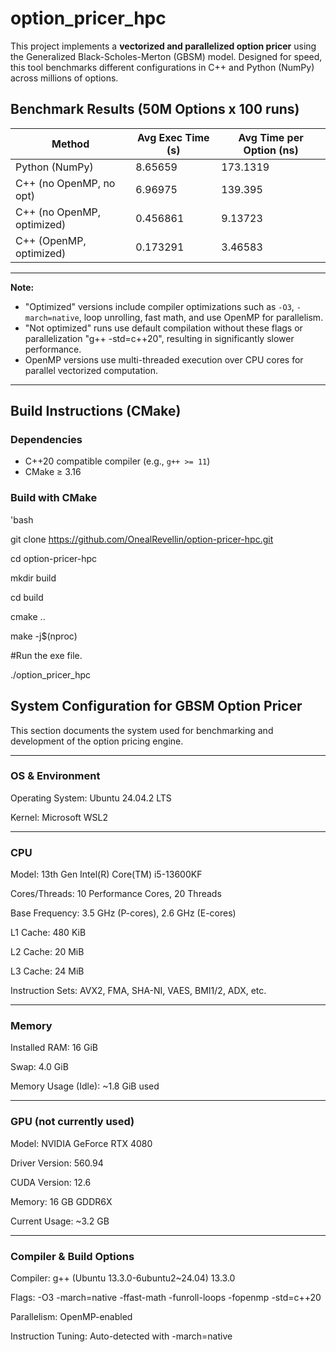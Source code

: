 # option_pricer_hpc

This project implements a **vectorized and parallelized option pricer** using the Generalized Black-Scholes-Merton (GBSM) model. Designed for speed, this tool benchmarks different configurations in C++ and Python (NumPy) across millions of options.


## Benchmark Results (50M Options x 100 runs)

| Method                    | Avg Exec Time (s) | Avg Time per Option (ns)  |
|---------------------------|-------------------|---------------------------|
| Python (NumPy)            | 8.65659           | 173.1319                  |
| C++ (no OpenMP, no opt)   | 6.96975           | 139.395                   |
| C++ (no OpenMP, optimized)| 0.456861          | 9.13723                   |
| C++ (OpenMP, optimized)   | 0.173291          | 3.46583                   |


---

**Note:**  
- "Optimized" versions include compiler optimizations such as `-O3`, `-march=native`, loop unrolling, fast math, and use OpenMP for parallelism.  
- "Not optimized" runs use default compilation without these flags or parallelization "g++ -std=c++20", resulting in significantly slower performance.
- OpenMP versions use multi-threaded execution over CPU cores for parallel vectorized computation.

---


## Build Instructions (CMake)

### Dependencies
- C++20 compatible compiler (e.g., `g++ >= 11`)
- CMake ≥ 3.16

### Build with CMake
'bash

git clone https://github.com/OnealRevellin/option-pricer-hpc.git

cd option-pricer-hpc

mkdir build

cd build

cmake ..

make -j$(nproc)

#Run the exe file.

./option_pricer_hpc


## System Configuration for GBSM Option Pricer

This section documents the system used for benchmarking and development of the option pricing engine.

---------------------------------------------------------------------------------------------------------

### OS & Environment

Operating System: Ubuntu 24.04.2 LTS

Kernel: Microsoft WSL2

---------------------------------------------------------------------------------------------------------

### CPU

Model: 13th Gen Intel(R) Core(TM) i5-13600KF

Cores/Threads: 10 Performance Cores, 20 Threads

Base Frequency: 3.5 GHz (P-cores), 2.6 GHz (E-cores)

L1 Cache: 480 KiB

L2 Cache: 20 MiB

L3 Cache: 24 MiB

Instruction Sets: AVX2, FMA, SHA-NI, VAES, BMI1/2, ADX, etc.

---------------------------------------------------------------------------------------------------------

### Memory

Installed RAM: 16 GiB

Swap: 4.0 GiB

Memory Usage (Idle): ~1.8 GiB used

---------------------------------------------------------------------------------------------------------

### GPU (not currently used)

Model: NVIDIA GeForce RTX 4080

Driver Version: 560.94

CUDA Version: 12.6

Memory: 16 GB GDDR6X

Current Usage: ~3.2 GB

---------------------------------------------------------------------------------------------------------

### Compiler & Build Options

Compiler: g++ (Ubuntu 13.3.0-6ubuntu2~24.04) 13.3.0

Flags: -O3 -march=native -ffast-math -funroll-loops -fopenmp -std=c++20

Parallelism: OpenMP-enabled

Instruction Tuning: Auto-detected with -march=native
